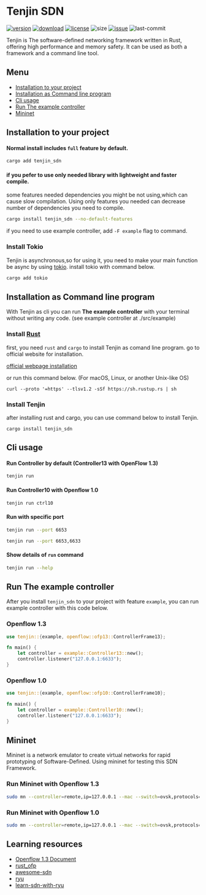 # Tenjin SDN

[![version]](https://crates.io/crates/tenjin_sdn)
[![download]](https://crates.io/crates/tenjin_sdn)
[![license]](LICENSE)
![size]
[![issue]](https://github.com/Arikato111/Tenjin/issues)
![last-commit]

[last-commit]: https://img.shields.io/github/last-commit/Arikato111/Tenjin
[size]: https://img.shields.io/crates/size/tenjin_sdn
[issue]: https://img.shields.io/github/issues/Arikato111/Tenjin
[license]: https://img.shields.io/github/license/Arikato111/Tenjin
[download]: https://img.shields.io/crates/d/tenjin_sdn
[version]: https://img.shields.io/crates/v/tenjin_sdn


Tenjin is The software-defined networking framework written in Rust, offering high performance and memory safety. It can be used as both a framework and a command line tool.

## Menu

- [Installation to your project](#installation-to-your-project)
- [Installation as Command line program](#installation-as-command-line-program)
- [Cli usage](#cli-usage)
- [Run The example controller](#run-The-example-controller)
- [Mininet](#mininet)

## Installation to your project

#### Normal install includes `full` feature by default.

```bash
cargo add tenjin_sdn
```

#### if you pefer to use only needed library with lightweight and faster compile.

some features needed dependencies you might be not using,which can cause slow compilation.
Using only features you needed can decrease number of dependencies you need to compile.

```bash
cargo install tenjin_sdn --no-default-features 
```
if you need to use example controller, add `-F example` flag to command.

### Install Tokio 

Tenjin is asynchronous,so for using it, you need to make your main function be async by using [tokio](https://tokio.rs/). install tokio with command below.

```bash
cargo add tokio
```


## Installation as Command line program

With Tenjin as cli you can run **The example controller** with your terminal without writing any code. (see example controller at ./src/example)

### Install [Rust](https://www.rust-lang.org/)

first, you need `rust` and `cargo` to install Tenjin as comand line program. go to official website for installation.

[official webpage installation](https://www.rust-lang.org/tools/install)

or run this command below. (For macOS, Linux, or another Unix-like OS)

```
curl --proto '=https' --tlsv1.2 -sSf https://sh.rustup.rs | sh
```

### Install Tenjin

after installing rust and cargo, you can use command below to install Tenjin.

```
cargo install tenjin_sdn 
```

## Cli usage

#### Run Controller by default (Controller13 with OpenFlow 1.3)

```bash
tenjin run
```

#### Run Controller10 with Openflow 1.0

```bash
tenjin run ctrl10
```

#### Run with specific port

```bash
tenjin run --port 6653
```

```bash
tenjin run --port 6653,6633
```


#### Show details of `run` command

```bash
tenjin run --help
```

## Run The example controller

After you install `tenjin_sdn` to your project with feature `example`, you can run example controller with this code below.

### Openflow 1.3

```rust
use tenjin::{example, openflow::ofp13::ControllerFrame13};

fn main() {
    let controller = example::Controller13::new();
    controller.listener("127.0.0.1:6633");
}
```

### Openflow 1.0


```rust
use tenjin::{example, openflow::ofp10::ControllerFrame10};

fn main() {
    let controller = example::Controller10::new();
    controller.listener("127.0.0.1:6633");
}
```

## Mininet

Mininet is a network emulator to create virtual networks for rapid prototyping of Software-Defined.
Using mininet for testing this SDN Framework.

### Run Mininet with Openflow 1.3

```bash
sudo mn --controller=remote,ip=127.0.0.1 --mac --switch=ovsk,protocols=OpenFlow13 --topo=tree,2
```

### Run Mininet with Openflow 1.0

```bash
sudo mn --controller=remote,ip=127.0.0.1 --mac --switch=ovsk,protocols=OpenFlow10 --topo=tree,2
```

## Learning resources

- [Openflow 1.3 Document](https://opennetworking.org/wp-content/uploads/2014/10/openflow-spec-v1.3.0.pdf)
- [rust_ofp](https://github.com/baxtersa/rust_ofp)
- [awesome-sdn](https://github.com/sdnds-tw/awesome-sdn)
- [ryu](https://github.com/faucetsdn/ryu)
- [learn-sdn-with-ryu](https://github.com/knetsolutions/learn-sdn-with-ryu)
